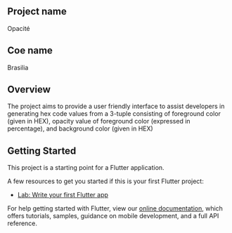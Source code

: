 ## Project name

Opacité

## Coe name

Brasilia

## Overview

The project aims to provide a user friendly interface to assist developers in generating hex code values from a 3-tuple consisting of foreground color (given in HEX), opacity value of foreground color (expressed in percentage), and background color (given in HEX)

## Getting Started

This project is a starting point for a Flutter application.

A few resources to get you started if this is your first Flutter project:

- [Lab: Write your first Flutter app](https://flutter.dev/docs/get-started/codelab)

For help getting started with Flutter, view our
[online documentation](https://flutter.dev/docs), which offers tutorials,
samples, guidance on mobile development, and a full API reference.
